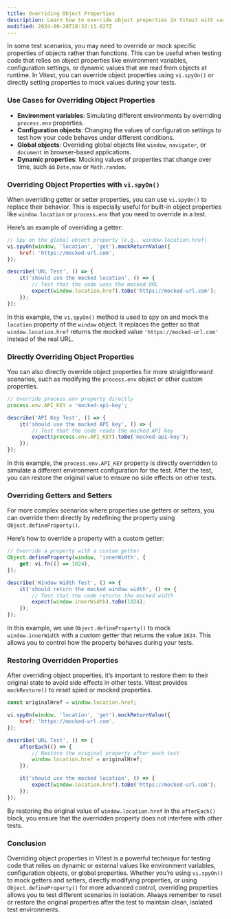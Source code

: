```yaml
---
title: Overriding Object Properties
description: Learn how to override object properties in Vitest with various methods.
modified: 2024-09-28T18:32:11.027Z
---
```


In some test scenarios, you may need to override or mock specific properties of objects rather than functions. This can be useful when testing code that relies on object properties like environment variables, configuration settings, or dynamic values that are read from objects at runtime. In Vitest, you can override object properties using `vi.spyOn()` or directly setting properties to mock values during your tests.

### Use Cases for Overriding Object Properties

- **Environment variables**: Simulating different environments by overriding `process.env` properties.
- **Configuration objects**: Changing the values of configuration settings to test how your code behaves under different conditions.
- **Global objects**: Overriding global objects like `window`, `navigator`, or `document` in browser-based applications.
- **Dynamic properties**: Mocking values of properties that change over time, such as `Date.now` or `Math.random`.

### Overriding Object Properties with `vi.spyOn()`

When overriding getter or setter properties, you can use `vi.spyOn()` to replace their behavior. This is especially useful for built-in object properties like `window.location` or `process.env` that you need to override in a test.

Here’s an example of overriding a getter:

```js
// Spy on the global object property (e.g., window.location.href)
vi.spyOn(window, 'location', 'get').mockReturnValue({
	href: 'https://mocked-url.com',
});

describe('URL Test', () => {
	it('should use the mocked location', () => {
		// Test that the code uses the mocked URL
		expect(window.location.href).toBe('https://mocked-url.com');
	});
});
```

In this example, the `vi.spyOn()` method is used to spy on and mock the `location` property of the `window` object. It replaces the getter so that `window.location.href` returns the mocked value `'https://mocked-url.com'` instead of the real URL.

### Directly Overriding Object Properties

You can also directly override object properties for more straightforward scenarios, such as modifying the `process.env` object or other custom properties.

```js
// Override process.env property directly
process.env.API_KEY = 'mocked-api-key';

describe('API Key Test', () => {
	it('should use the mocked API key', () => {
		// Test that the code reads the mocked API key
		expect(process.env.API_KEY).toBe('mocked-api-key');
	});
});
```

In this example, the `process.env.API_KEY` property is directly overridden to simulate a different environment configuration for the test. After the test, you can restore the original value to ensure no side effects on other tests.

### Overriding Getters and Setters

For more complex scenarios where properties use getters or setters, you can override them directly by redefining the property using `Object.defineProperty()`.

Here’s how to override a property with a custom getter:

```js
// Override a property with a custom getter
Object.defineProperty(window, 'innerWidth', {
	get: vi.fn(() => 1024),
});

describe('Window Width Test', () => {
	it('should return the mocked window width', () => {
		// Test that the code returns the mocked width
		expect(window.innerWidth).toBe(1024);
	});
});
```

In this example, we use `Object.defineProperty()` to mock `window.innerWidth` with a custom getter that returns the value `1024`. This allows you to control how the property behaves during your tests.

### Restoring Overridden Properties

After overriding object properties, it’s important to restore them to their original state to avoid side effects in other tests. Vitest provides `mockRestore()` to reset spied or mocked properties.

```js
const originalHref = window.location.href;

vi.spyOn(window, 'location', 'get').mockReturnValue({
	href: 'https://mocked-url.com',
});

describe('URL Test', () => {
	afterEach(() => {
		// Restore the original property after each test
		window.location.href = originalHref;
	});

	it('should use the mocked location', () => {
		expect(window.location.href).toBe('https://mocked-url.com');
	});
});
```

By restoring the original value of `window.location.href` in the `afterEach()` block, you ensure that the overridden property does not interfere with other tests.

### Conclusion

Overriding object properties in Vitest is a powerful technique for testing code that relies on dynamic or external values like environment variables, configuration objects, or global properties. Whether you’re using `vi.spyOn()` to mock getters and setters, directly modifying properties, or using `Object.defineProperty()` for more advanced control, overriding properties allows you to test different scenarios in isolation. Always remember to reset or restore the original properties after the test to maintain clean, isolated test environments.

